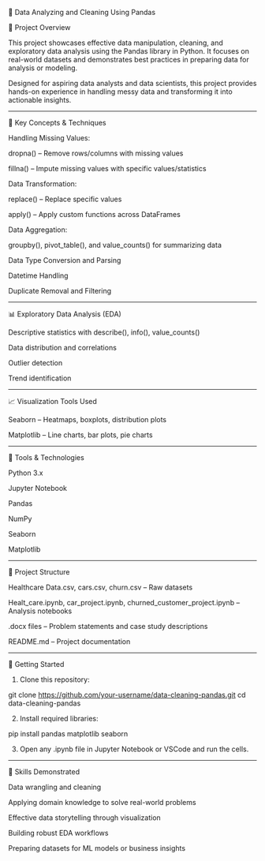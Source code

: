 🧼 Data Analyzing and Cleaning Using Pandas

📌 Project Overview

This project showcases effective data manipulation, cleaning, and exploratory data analysis using the Pandas library in Python. It focuses on real-world datasets and demonstrates best practices in preparing data for analysis or modeling.

Designed for aspiring data analysts and data scientists, this project provides hands-on experience in handling messy data and transforming it into actionable insights.


---

🧠 Key Concepts & Techniques

Handling Missing Values:

dropna() – Remove rows/columns with missing values

fillna() – Impute missing values with specific values/statistics


Data Transformation:

replace() – Replace specific values

apply() – Apply custom functions across DataFrames


Data Aggregation:

groupby(), pivot_table(), and value_counts() for summarizing data


Data Type Conversion and Parsing

Datetime Handling

Duplicate Removal and Filtering



---

📊 Exploratory Data Analysis (EDA)

Descriptive statistics with describe(), info(), value_counts()

Data distribution and correlations

Outlier detection

Trend identification



---

📈 Visualization Tools Used

Seaborn – Heatmaps, boxplots, distribution plots

Matplotlib – Line charts, bar plots, pie charts



---

🧰 Tools & Technologies

Python 3.x

Jupyter Notebook

Pandas

NumPy

Seaborn

Matplotlib



---

📁 Project Structure

Healthcare Data.csv, cars.csv, churn.csv – Raw datasets

Healt_care.ipynb, car_project.ipynb, churned_customer_project.ipynb – Analysis notebooks

.docx files – Problem statements and case study descriptions

README.md – Project documentation



---

📌 Getting Started

1. Clone this repository:

git clone https://github.com/your-username/data-cleaning-pandas.git
cd data-cleaning-pandas


2. Install required libraries:

pip install pandas matplotlib seaborn


3. Open any .ipynb file in Jupyter Notebook or VSCode and run the cells.




---

🧠 Skills Demonstrated

Data wrangling and cleaning

Applying domain knowledge to solve real-world problems

Effective data storytelling through visualization

Building robust EDA workflows

Preparing datasets for ML models or business insights

